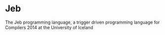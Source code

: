 Jeb
===

The Jeb programming language, a trigger driven programming language for Compilers 2014 at the University of Iceland
